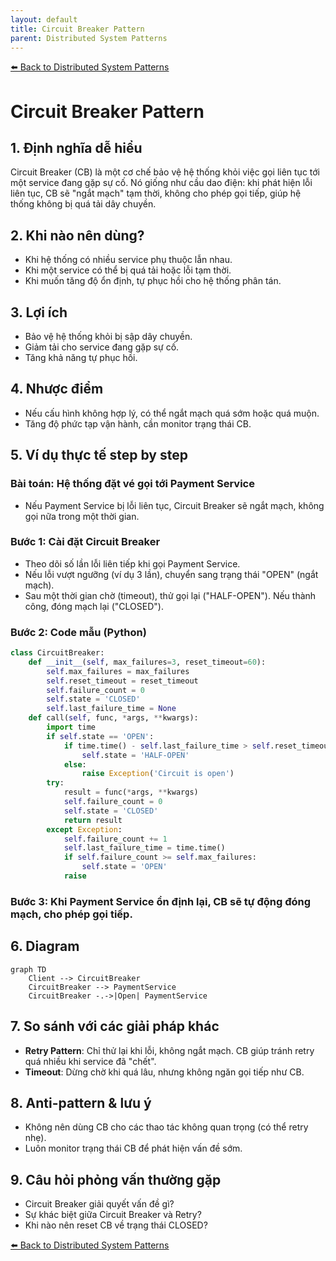 ```yaml
---
layout: default
title: Circuit Breaker Pattern
parent: Distributed System Patterns
---
```


[⬅️ Back to Distributed System Patterns](/system-design-pattern/distributed)

# Circuit Breaker Pattern

## 1. Định nghĩa dễ hiểu
Circuit Breaker (CB) là một cơ chế bảo vệ hệ thống khỏi việc gọi liên tục tới một service đang gặp sự cố. Nó giống như cầu dao điện: khi phát hiện lỗi liên tục, CB sẽ "ngắt mạch" tạm thời, không cho phép gọi tiếp, giúp hệ thống không bị quá tải dây chuyền.

## 2. Khi nào nên dùng?
- Khi hệ thống có nhiều service phụ thuộc lẫn nhau.
- Khi một service có thể bị quá tải hoặc lỗi tạm thời.
- Khi muốn tăng độ ổn định, tự phục hồi cho hệ thống phân tán.

## 3. Lợi ích
- Bảo vệ hệ thống khỏi bị sập dây chuyền.
- Giảm tải cho service đang gặp sự cố.
- Tăng khả năng tự phục hồi.

## 4. Nhược điểm
- Nếu cấu hình không hợp lý, có thể ngắt mạch quá sớm hoặc quá muộn.
- Tăng độ phức tạp vận hành, cần monitor trạng thái CB.

## 5. Ví dụ thực tế step by step
### Bài toán: Hệ thống đặt vé gọi tới Payment Service
- Nếu Payment Service bị lỗi liên tục, Circuit Breaker sẽ ngắt mạch, không gọi nữa trong một thời gian.

### Bước 1: Cài đặt Circuit Breaker
- Theo dõi số lần lỗi liên tiếp khi gọi Payment Service.
- Nếu lỗi vượt ngưỡng (ví dụ 3 lần), chuyển sang trạng thái "OPEN" (ngắt mạch).
- Sau một thời gian chờ (timeout), thử gọi lại ("HALF-OPEN"). Nếu thành công, đóng mạch lại ("CLOSED").

### Bước 2: Code mẫu (Python)
```python
class CircuitBreaker:
    def __init__(self, max_failures=3, reset_timeout=60):
        self.max_failures = max_failures
        self.reset_timeout = reset_timeout
        self.failure_count = 0
        self.state = 'CLOSED'
        self.last_failure_time = None
    def call(self, func, *args, **kwargs):
        import time
        if self.state == 'OPEN':
            if time.time() - self.last_failure_time > self.reset_timeout:
                self.state = 'HALF-OPEN'
            else:
                raise Exception('Circuit is open')
        try:
            result = func(*args, **kwargs)
            self.failure_count = 0
            self.state = 'CLOSED'
            return result
        except Exception:
            self.failure_count += 1
            self.last_failure_time = time.time()
            if self.failure_count >= self.max_failures:
                self.state = 'OPEN'
            raise
```

### Bước 3: Khi Payment Service ổn định lại, CB sẽ tự động đóng mạch, cho phép gọi tiếp.

## 6. Diagram
```mermaid
graph TD
    Client --> CircuitBreaker
    CircuitBreaker --> PaymentService
    CircuitBreaker -.->|Open| PaymentService
```

## 7. So sánh với các giải pháp khác
- **Retry Pattern**: Chỉ thử lại khi lỗi, không ngắt mạch. CB giúp tránh retry quá nhiều khi service đã "chết".
- **Timeout**: Dừng chờ khi quá lâu, nhưng không ngăn gọi tiếp như CB.

## 8. Anti-pattern & lưu ý
- Không nên dùng CB cho các thao tác không quan trọng (có thể retry nhẹ).
- Luôn monitor trạng thái CB để phát hiện vấn đề sớm.

## 9. Câu hỏi phỏng vấn thường gặp
- Circuit Breaker giải quyết vấn đề gì?
- Sự khác biệt giữa Circuit Breaker và Retry?
- Khi nào nên reset CB về trạng thái CLOSED?

[⬅️ Back to Distributed System Patterns](/system-design-pattern/distributed) 
